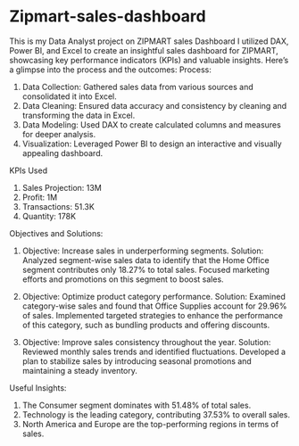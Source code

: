 # Zipmart-sales-dashboard
This is my Data Analyst project on ZIPMART sales Dashboard 
I utilized DAX, Power BI, and Excel to create an insightful sales dashboard for ZIPMART, showcasing key performance indicators (KPIs) and valuable insights. Here’s a glimpse into the process and the outcomes:
Process:
1. Data Collection: Gathered sales data from various sources and consolidated it into Excel.
2. Data Cleaning: Ensured data accuracy and consistency by cleaning and transforming the data in Excel.
3. Data Modeling: Used DAX to create calculated columns and measures for deeper analysis.
4. Visualization: Leveraged Power BI to design an interactive and visually appealing dashboard.

KPIs Used
1. Sales Projection: 13M
2. Profit: 1M
3. Transactions: 51.3K
4. Quantity: 178K

Objectives and Solutions:
1. Objective: Increase sales in underperforming segments. 
Solution: Analyzed segment-wise sales data to identify that the Home Office segment contributes only 18.27% to total sales. Focused marketing efforts and promotions on this segment to boost sales.

2. Objective: Optimize product category performance. 
Solution: Examined category-wise sales and found that Office Supplies account for 29.96% of sales. Implemented targeted strategies to enhance the performance of this category, such as bundling products and offering discounts.

3. Objective: Improve sales consistency throughout the year. 
Solution: Reviewed monthly sales trends and identified fluctuations. Developed a plan to stabilize sales by introducing seasonal promotions and maintaining a steady inventory.

Useful Insights:
1. The Consumer segment dominates with 51.48% of total sales.
2. Technology is the leading category, contributing 37.53% to overall sales.
3. North America and Europe are the top-performing regions in terms of sales.
